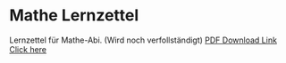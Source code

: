# Mathe Lernzettel
Lernzettel für Mathe-Abi. (Wird noch verfollständigt)
[PDF Download Link](https://github.com/OfflineBot/mathe_tex/blob/main/main.pdf)
<a href="https://github.com/OfflineBot/mathe_tex/blob/main/main.pdf" download>Click here</a>
